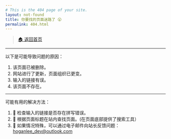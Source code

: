 ```yaml
---
# This is the 404 page of your site.
layout: not-found
title: 你要找的页面迷路了 😮
permalink: 404.html
---
```


> [🏠 返回首页](https://foresite.top)

___

以下是可能导致问题的原因：

1. 该页面已被删除。
2. 网站进行了更新，页面组织已更变。
3. 输入的链接有误。
4. 该页面不存在。

___

可能有用的解决方法：

1. 📝 检查输入的链接是否存在拼写错误。
2. 🔎 根据页面标题在站内查找页面。(在页面底部提供了搜索工具）
3. 📧 如果情况特殊，可以通过电子邮件向站长反馈问题：[hoganlee_dev@outlook.com](mailto:hoganlee_dev@outlook.com?subject=[Feedback@foresite.top]%20请简要描述问题)

